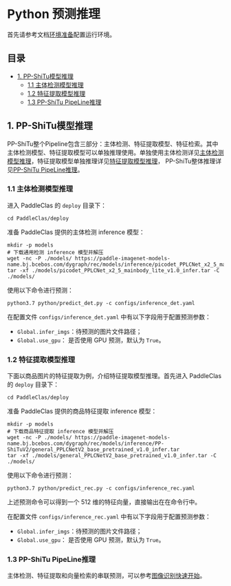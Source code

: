 # Python 预测推理

首先请参考文档[环境准备](../../installation.md)配置运行环境。

## 目录

- [1. PP-ShiTu模型推理](#1)
    - [1.1 主体检测模型推理](#1.1)
    - [1.2 特征提取模型推理](#1.2)
    - [1.3 PP-ShiTu PipeLine推理](#1.3)

<a name="1"></a>

## 1. PP-ShiTu模型推理

PP-ShiTu整个Pipeline包含三部分：主体检测、特征提取模型、特征检索。其中主体检测模型、特征提取模型可以单独推理使用。单独使用主体检测详见[主体检测模型推理](#2.1)，特征提取模型单独推理详见[特征提取模型推理](#2.2)， PP-ShiTu整体推理详见[PP-ShiTu PipeLine推理](#2.3)。

<a name="2.1"></a>

### 1.1 主体检测模型推理

进入 PaddleClas 的 `deploy` 目录下：

```shell
cd PaddleClas/deploy
```

准备 PaddleClas 提供的主体检测 inference 模型：

```shell
mkdir -p models
# 下载通用检测 inference 模型并解压
wget -nc -P ./models/ https://paddle-imagenet-models-name.bj.bcebos.com/dygraph/rec/models/inference/picodet_PPLCNet_x2_5_mainbody_lite_v1.0_infer.tar
tar -xf ./models/picodet_PPLCNet_x2_5_mainbody_lite_v1.0_infer.tar -C ./models/
```

使用以下命令进行预测：

```shell
python3.7 python/predict_det.py -c configs/inference_det.yaml
```

在配置文件 `configs/inference_det.yaml` 中有以下字段用于配置预测参数：
* `Global.infer_imgs`：待预测的图片文件路径；
* `Global.use_gpu`： 是否使用 GPU 预测，默认为 `True`。

<a name="2.2"></a>

### 1.2 特征提取模型推理

下面以商品图片的特征提取为例，介绍特征提取模型推理。首先进入 PaddleClas 的 `deploy` 目录下：

```shell
cd PaddleClas/deploy
```

准备 PaddleClas 提供的商品特征提取 inference 模型：

```shell
mkdir -p models
# 下载商品特征提取 inference 模型并解压
wget -nc -P ./models/ https://paddle-imagenet-models-name.bj.bcebos.com/dygraph/rec/models/inference/PP-ShiTuV2/general_PPLCNetV2_base_pretrained_v1.0_infer.tar
tar -xf ./models/general_PPLCNetV2_base_pretrained_v1.0_infer.tar -C ./models/
```

使用以下命令进行预测：

```shell
python3.7 python/predict_rec.py -c configs/inference_rec.yaml
```

上述预测命令可以得到一个 512 维的特征向量，直接输出在在命令行中。

在配置文件 `configs/inference_rec.yaml` 中有以下字段用于配置预测参数：
* `Global.infer_imgs`：待预测的图片文件路径；
* `Global.use_gpu`： 是否使用 GPU 预测，默认为 `True`。

<a name="1.3"></a>

### 1.3 PP-ShiTu PipeLine推理

主体检测、特征提取和向量检索的串联预测，可以参考[图像识别快速开始](../../quick_start/quick_start_recognition.md)。
